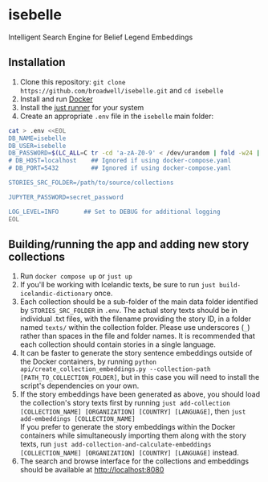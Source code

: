 # isebelle
Intelligent Search Engine for Belief Legend Embeddings

## Installation
1. Clone this repository: `git clone https://github.com/broadwell/isebelle.git` and `cd isebelle`
1. Install and run [Docker](www.docker.com)
1. Install the [just runner](https://github.com/casey/just) for your system
1. Create an appropriate `.env` file in the `isebelle` main folder:
```sh
cat > .env <<EOL
DB_NAME=isebelle
DB_USER=isebelle
DB_PASSWORD=$(LC_ALL=C tr -cd 'a-zA-Z0-9' < /dev/urandom | fold -w24 | head -n 1)
# DB_HOST=localhost    ## Ignored if using docker-compose.yaml
# DB_PORT=5432         ## Ignored if using docker-compose.yaml

STORIES_SRC_FOLDER=/path/to/source/collections

JUPYTER_PASSWORD=secret_password

LOG_LEVEL=INFO       ## Set to DEBUG for additional logging
EOL
```

## Building/running the app and adding new story collections
1. Run `docker compose up` or `just up`
1. If you'll be working with Icelandic texts, be sure to run `just build-icelandic-dictionary` once.
1. Each collection should be a sub-folder of the main data folder identified by `STORIES_SRC_FOLDER` in `.env`. The actual story texts should be in individual .txt files, with the filename providing the story ID, in a folder named `texts/` within the collection folder. Please use underscores (`_`) rather than spaces in the file and folder names. It is recommended that each collection should contain stories in a single language.
1. It can be faster to generate the story sentence embeddings outside of the Docker containers, by running `python api/create_collection_embeddings.py --collection-path [PATH_TO_COLLECTION_FOLDER]`, but in this case you will need to install the script's dependencies on your own.
1. If the story embeddings have been generated as above, you should load the collection's story texts first by running `just add-collection [COLLECTION_NAME] [ORGANIZATION] [COUNTRY] [LANGUAGE]`, then `just add-embeddings [COLLECTION_NAME]`  
If you prefer to generate the story embeddings within the Docker containers while simultaneously importing them along with the story texts, run `just add-collection-and-calculate-embeddings [COLLECTION_NAME] [ORGANIZATION] [COUNTRY] [LANGUAGE]` instead.
1. The search and browse interface for the collections and embeddings should be available at [http://localhost:8080](http://localhost:8080)